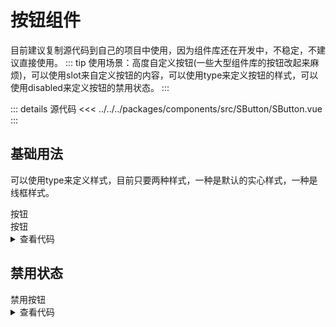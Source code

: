 <script setup>
  import { STaoButton } from '@stao-ui/components';
</script>

<style scoped>
  .container {
    width: 200px;
  }
  details {
    cursor: pointer;
  }
</style>

# 按钮组件
目前建议复制源代码到自己的项目中使用，因为组件库还在开发中，不稳定，不建议直接使用。
::: tip
使用场景：高度自定义按钮(一些大型组件库的按钮改起来麻烦)，可以使用slot来自定义按钮的内容，可以使用type来定义按钮的样式，可以使用disabled来定义按钮的禁用状态。
:::  

::: details 源代码
<<< ../../../packages/components/src/SButton/SButton.vue
:::

## 基础用法
可以使用type来定义样式，目前只要两种样式，一种是默认的实心样式，一种是线框样式。

<div class="container">
<STaoButton>按钮</STaoButton>
<br />
<STaoButton type="line">按钮</STaoButton>
</div>

<details>
<summary>查看代码</summary>

```vue
<template>
  <STaoButton>按钮</STaoButton>
  <STaoButton type="line">按钮</STaoButton>
</template>
<script lang="ts" setup>
import { STaoButton } from "@stao-ui/components";
</script>
```

</details>

## 禁用状态

<div class="container">
  <STaoButton :disabled="true">禁用按钮</STaoButton>
</div>

<details>
<summary>查看代码</summary>

```vue
<template>
  <STaoButton :disabled="true">禁用按钮</STaoButton>
</template>
<script lang="ts" setup>
import { STaoButton } from "@stao-ui/components";
</script>
```

</details>
